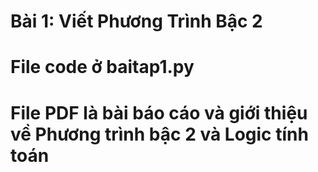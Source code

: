 # Bài 1: Viết Phương Trình Bậc 2  
# File code ở baitap1.py
# File PDF là bài báo cáo và giới thiệu về Phương trình bậc 2 và Logic tính toán 
